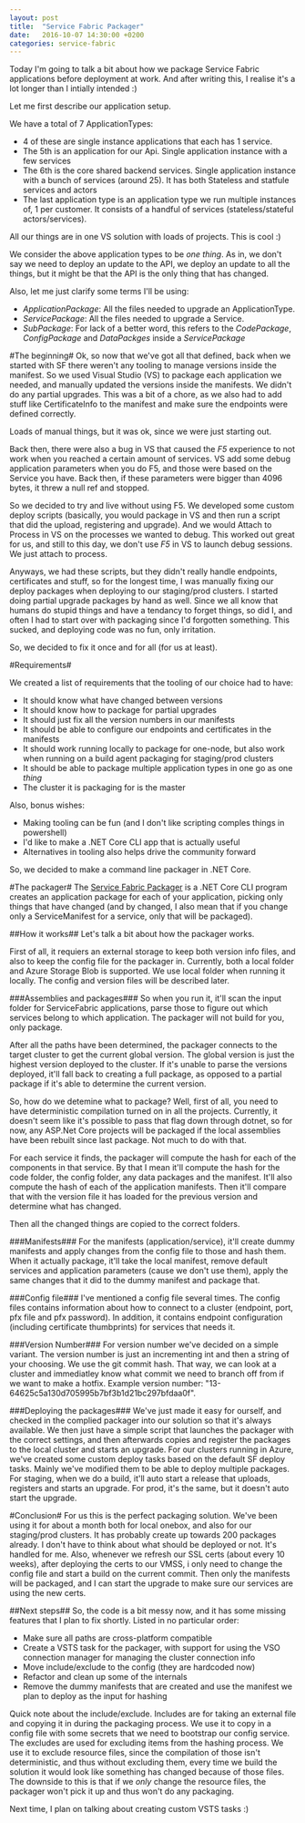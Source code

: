 ```yaml
---
layout: post
title:  "Service Fabric Packager"
date:   2016-10-07 14:30:00 +0200
categories: service-fabric
---
```


Today I'm going to talk a bit about how we package Service Fabric applications before deployment at work. And after writing this, I realise it's a lot longer than I intially intended :)

Let me first describe our application setup.

We have a total of 7 ApplicationTypes:
* 4 of these are single instance applications that each has 1 service.
* The 5th is an application for our Api. Single application instance with a few services
* The 6th is the core shared backend services. Single application instance with a bunch of services (around 25). It has both Stateless and statfule services and actors
* The last application type is an application type we run multiple instances of, 1 per customer. It consists of a handful of services (stateless/stateful actors/services).

All our things are in one VS solution with loads of projects. This is cool :)

We consider the above application types to be _one thing_. As in, we don't say we need to deploy an update to the API, we deploy an update to all the things, but it might be that the API is the only thing that has changed.

Also, let me just clarify some terms I'll be using:
* _ApplicationPackage_: All the files needed to upgrade an ApplicationType.
* _ServicePackage_: All the files needed to upgrade a Service.
* _SubPackage_: For lack of a better word, this refers to the _CodePackage_, _ConfigPackage_ and _DataPackges_ inside a _ServicePackage_

#The beginning#
Ok, so now that we've got all that defined, back when we started with SF there weren't any tooling to manage versions inside the manifest. So we used Visual Studio (VS) to package each application we needed, and manually updated the versions inside the manifests. We didn't do any partial upgrades. This was a bit of a chore, as we also had to add stuff like CertificateInfo to the manifest and make sure the endpoints were defined correctly.

Loads of manual things, but it was ok, since we were just starting out.

Back then, there were also a bug in VS that caused the _F5_ experience to not work when you reached a certain amount of services. VS add some debug application parameters when you do F5, and those were based on the Service you have. Back then, if these parameters were bigger than 4096 bytes, it threw a null ref and stopped.

So we decided to try and live without using F5. We developed some custom deploy scripts (basically, you would package in VS and then run a script that did the upload, registering and upgrade). And we would Attach to Process in VS on the processes we wanted to debug. This worked out great for us, and still to this day, we don't use _F5_ in VS to launch debug sessions. We just attach to process.

Anyways, we had these scripts, but they didn't really handle endpoints, certificates and stuff, so for the longest time, I was manually fixing our deploy packages when deploying to our staging/prod clusters. I started doing partial upgrade packages by hand as well. Since we all know that humans do stupid things and have a tendancy to forget things, so did I, and often I had to start over with packaging since I'd forgotten something. This sucked, and deploying code was no fun, only irritation.

So, we decided to fix it once and for all (for us at least).

#Requirements#

We created a list of requirements that the tooling of our choice had to have:
* It should know what have changed between versions
* It should know how to package for partial upgrades
* It should just fix all the version numbers in our manifests
* It should be able to configure our endpoints and certificates in the manifests
* It should work running locally to package for one-node, but also work when running on a build agent packaging for staging/prod clusters
* It should be able to package multiple application types in one go as one _thing_
* The cluster it is packaging for is the master

Also, bonus wishes:
* Making tooling can be fun (and I don't like scripting comples things in powershell)
* I'd like to make a .NET Core CLI app that is actually useful
* Alternatives in tooling also helps drive the community forward

So, we decided to make a command line packager in .NET Core.

#The packager#
The [Service Fabric Packager](https://github.com/proactima/ServiceFabricPackager) is a .NET Core CLI program creates an application package for each of your application, picking only things that have changed (and by changed, I also mean that if you change only a ServiceManifest for a service, only that will be packaged).

##How it works##
Let's talk a bit about how the packager works.

First of all, it requiers an external storage to keep both version info files, and also to keep the config file for the packager in. Currently, both a local folder and Azure Storage Blob is supported. We use local folder when running it locally. The config and version files will be described later.

###Assemblies and packages###
So when you run it, it'll scan the input folder for ServiceFabric applications, parse those to figure out which services belong to which application. The packager will not build for you, only package.

After all the paths have been determined, the packager connects to the target cluster to get the current global version. The global version is just the highest version deployed to the cluster. If it's unable to parse the versions deployed, it'll fall back to creating a full package, as opposed to a partial package if it's able to determine the current version.

So, how do we detemine what to package?
Well, first of all, you need to have deterministic compilation turned on in all the projects. Currently, it doesn't seem like it's possible to pass that flag down through dotnet, so for now, any ASP.Net Core projects will be packaged if the local assemblies have been rebuilt since last package. Not much to do with that.

For each service it finds, the packager will compute the hash for each of the components in that service. By that I mean it'll compute the hash for the code folder, the config folder, any data packages and the manifest.
It'll also compute the hash of each of the application manifests. Then it'll compare that with the version file it has loaded for the previous version and determine what has changed.

Then all the changed things are copied to the correct folders.

###Manifests###
For the manifests (application/service), it'll create dummy manifests and apply changes from the config file to those and hash them. When it actually package, it'll take the local manifest, remove default services and application parameters (cause we don't use them), apply the same changes that it did to the dummy manifest and package that.

###Config file###
I've mentioned a config file several times. The config files contains information about how to connect to a cluster (endpoint, port, pfx file and pfx password). In addition, it contains endpoint configuration (including certificate thumbprints) for services that needs it.

###Version Number###
For version number we've decided on a simple variant. The version number is just an incrementing int and then a string of your choosing. We use the git commit hash. That way, we can look at a cluster and immediatley know what commit we need to branch off from if we want to make a hotfix. Example version number: "13-64625c5a130d705995b7bf3b1d21bc297bfdaa0f".

###Deploying the packages###
We've just made it easy for ourself, and checked in the complied packager into our solution so that it's always available. We then just have a simple script that launches the packager with the correct settings, and then afterwards copies and register the packages to the local cluster and starts an upgrade.
For our clusters running in Azure, we've created some custom deploy tasks based on the default SF deploy tasks. Mainly we've modified them to be able to deploy multiple packages. For staging, when we do a build, it'll auto start a release that uploads, registers and starts an upgrade.
For prod, it's the same, but it doesn't auto start the upgrade.

#Conclusion#
For us this is the perfect packaging solution. We've been using it for about a month both for local onebox, and also for our staging/prod clusters. It has probably create up towards 200 packages already. I don't have to think about what should be deployed or not. It's handled for me. Also, whenever we refresh our SSL certs (about every 10 weeks), after deploying the certs to our VMSS, i only need to change the config file and start a build on the current commit. Then only the manifests will be packaged, and I can start the upgrade to make sure our services are using the new certs. 

##Next steps##
So, the code is a bit messy now, and it has some missing features that I plan to fix shortly. Listed in no particular order:
* Make sure all paths are cross-platform compatible
* Create a VSTS task for the packager, with support for using the VSO connection manager for managing the cluster connection info
* Move include/exclude to the config (they are hardcoded now)
* Refactor and clean up some of the internals
* Remove the dummy manifests that are created and use the manifest we plan to deploy as the input for hashing

Quick note about the include/exclude.
Includes are for taking an external file and copying it in during the packaging process. We use it to copy in a config file with some secrets that we need to bootstrap our config service.
The excludes are used for excluding items from the hashing process. We use it to exclude resource files, since the compilation of those isn't deterministic, and thus without excluding them, every time we build the solution it would look like something has changed because of those files. The downside to this is that if we _only_ change the resource files, the packager won't pick it up and thus won't do any packaging.

Next time, I plan on talking about creating custom VSTS tasks :)